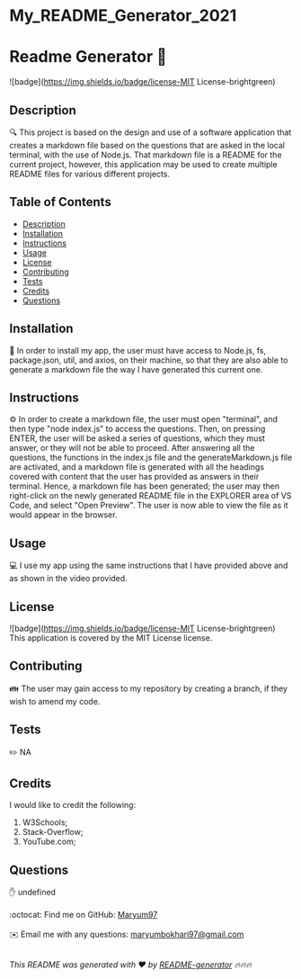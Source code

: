 # My_README_Generator_2021


<h1 style="align: center;">Readme Generator 👋</h1>

![badge](https://img.shields.io/badge/license-MIT License-brightgreen)<br />

## Description
🔍 This project is based on the design and use of a software application that creates a markdown file based on the questions that are asked in the local terminal, with the use of Node.js. That markdown file is a README for the current project, however, this application may be used to create multiple README files for various different projects.

## Table of Contents
- [Description](#description)
- [Installation](#installation)
- [Instructions](#instructions)
- [Usage](#usage)
- [License](#license)
- [Contributing](#contributing)
- [Tests](#tests)
- [Credits](#credits)
- [Questions](#questions)

## Installation
💾 In order to install my app, the user must have access to Node.js, fs, package.json, util, and axios, on their machine, so that they are also able to generate a markdown file the way I have generated this current one.

## Instructions
⚙️ In order to create a markdown file, the user must open "terminal", and then type "node index.js" to access the questions. Then, on pressing ENTER, the user will be asked a series of questions, which they must answer, or they will not be able to proceed. After answering all the questions, the functions in the index.js file and the generateMarkdown.js file are activated, and a markdown file is generated with all the headings covered with content that the user has provided as answers in 
their terminal. Hence, a markdown file has been generated; the user may then right-click on the newly generated README file in the EXPLORER area of VS Code, and select "Open Preview". The user is now able to view the file as it would appear in the browser.

## Usage
💻 I use my app using the same instructions that I have provided above and as shown in the video provided.

## License
![badge](https://img.shields.io/badge/license-MIT License-brightgreen)
<br />
This application is covered by the MIT License license. 

## Contributing
👪 The user may gain access to my repository by creating a branch, if they wish to amend my code.

## Tests
✏️ NA

## Credits
I would like to credit the following: 
1) W3Schools; 
2) Stack-Overflow; 
3) YouTube.com;

## Questions
✋ undefined<br />
<br />
:octocat: Find me on GitHub: [Maryum97](https://github.com/Maryum97)<br />
<br />
✉️ Email me with any questions: maryumbokhari97@gmail.com<br /><br />

_This README was generated with ❤️ by [README-generator](https://github.com/jpd61/README-generator) 🔥🔥🔥_
  